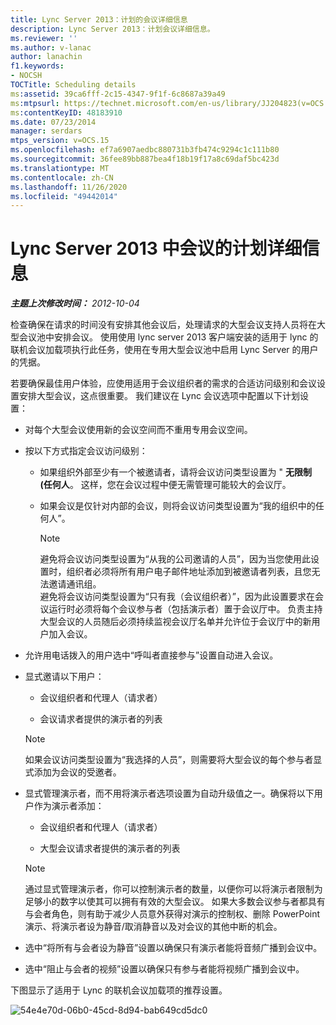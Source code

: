 ```yaml
---
title: Lync Server 2013：计划的会议详细信息
description: Lync Server 2013：计划会议详细信息。
ms.reviewer: ''
ms.author: v-lanac
author: lanachin
f1.keywords:
- NOCSH
TOCTitle: Scheduling details
ms:assetid: 39ca6fff-2c15-4347-9f1f-6c8687a39a49
ms:mtpsurl: https://technet.microsoft.com/en-us/library/JJ204823(v=OCS.15)
ms:contentKeyID: 48183910
ms.date: 07/23/2014
manager: serdars
mtps_version: v=OCS.15
ms.openlocfilehash: ef7a6907aedbc880731b3fb474c9294c1c111b80
ms.sourcegitcommit: 36fee89bb887bea4f18b19f17a8c69daf5bc423d
ms.translationtype: MT
ms.contentlocale: zh-CN
ms.lasthandoff: 11/26/2020
ms.locfileid: "49442014"
---
```

# <a name="scheduling-details-for-meetings-in-lync-server-2013"></a>Lync Server 2013 中会议的计划详细信息

<div data-xmlns="http://www.w3.org/1999/xhtml">

<div class="topic" data-xmlns="http://www.w3.org/1999/xhtml" data-msxsl="urn:schemas-microsoft-com:xslt" data-cs="https://msdn.microsoft.com/">

<div data-asp="https://msdn2.microsoft.com/asp">



</div>

<div id="mainSection">

<div id="mainBody">

<span> </span>

_**主题上次修改时间：** 2012-10-04_

检查确保在请求的时间没有安排其他会议后，处理请求的大型会议支持人员将在大型会议池中安排会议。 使用使用 lync server 2013 客户端安装的适用于 lync 的联机会议加载项执行此任务，使用在专用大型会议池中启用 Lync Server 的用户的凭据。

若要确保最佳用户体验，应使用适用于会议组织者的需求的合适访问级别和会议设置安排大型会议，这点很重要。 我们建议在 Lync 会议选项中配置以下计划设置：

  - 对每个大型会议使用新的会议空间而不重用专用会议空间。

  - 按以下方式指定会议访问级别：
    
      - 如果组织外部至少有一个被邀请者，请将会议访问类型设置为 " **无限制 (任何人**。 这样，您在会议过程中便无需管理可能较大的会议厅。
    
      - 如果会议是仅针对内部的会议，则将会议访问类型设置为“我的组织中的任何人”。
        
        <div>
        

        > [!NOTE]  
        > 避免将会议访问类型设置为“从我的公司邀请的人员”<STRONG></STRONG>，因为当您使用此设置时，组织者必须将所有用户电子邮件地址添加到被邀请者列表，且您无法邀请通讯组。<BR>避免将会议访问类型设置为“只有我（会议组织者）”<STRONG></STRONG>，因为此设置要求在会议运行时必须将每个会议参与者（包括演示者）置于会议厅中。 负责主持大型会议的人员随后必须持续监视会议厅名单并允许位于会议厅中的新用户加入会议。

        
        </div>

  - 允许用电话拨入的用户选中“呼叫者直接参与”设置自动进入会议。

  - 显式邀请以下用户：
    
      - 会议组织者和代理人（请求者）
    
      - 会议请求者提供的演示者的列表
    
    <div>
    

    > [!NOTE]  
    > 如果会议访问类型设置为“我选择的人员”<STRONG></STRONG>，则需要将大型会议的每个参与者显式添加为会议的受邀者。

    
    </div>

  - 显式管理演示者，而不用将演示者选项设置为自动升级值之一。确保将以下用户作为演示者添加：
    
      - 会议组织者和代理人（请求者）
    
      - 大型会议请求者提供的演示者的列表
    
    <div>
    

    > [!NOTE]  
    > 通过显式管理演示者，你可以控制演示者的数量，以便你可以将演示者限制为足够小的数字以使其可以拥有有效的大型会议。 如果大多数会议参与者都具有与会者角色，则有助于减少人员意外获得对演示的控制权、删除 PowerPoint 演示、将演示者设为静音/取消静音以及对会议的其他中断的机会。

    
    </div>

  - 选中“将所有与会者设为静音”设置以确保只有演示者能将音频广播到会议中。

  - 选中“阻止与会者的视频”设置以确保只有参与者能将视频广播到会议中。

下图显示了适用于 Lync 的联机会议加载项的推荐设置。

![54e4e70d-06b0-45cd-8d94-bab649cd5dc0](images/JJ204823.54e4e70d-06b0-45cd-8d94-bab649cd5dc0(OCS.15).jpg "54e4e70d-06b0-45cd-8d94-bab649cd5dc0")

</div>

<span> </span>

</div>

</div>

</div>

